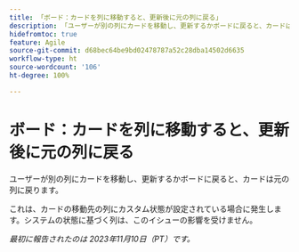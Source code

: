 ```yaml
---
title: 「ボード：カードを列に移動すると、更新後に元の列に戻る」
description: 「ユーザーが別の列にカードを移動し、更新するかボードに戻ると、カードは元の列に戻ります。」
hidefromtoc: true
feature: Agile
source-git-commit: d68bec64be9bd02478787a52c28dba14502d6635
workflow-type: ht
source-wordcount: '106'
ht-degree: 100%

---
```



# ボード：カードを列に移動すると、更新後に元の列に戻る

ユーザーが別の列にカードを移動し、更新するかボードに戻ると、カードは元の列に戻ります。

これは、カードの移動先の列にカスタム状態が設定されている場合に発生します。システムの状態に基づく列は、このイシューの影響を受けません。

_最初に報告されたのは 2023年11月10日（PT）です。_
